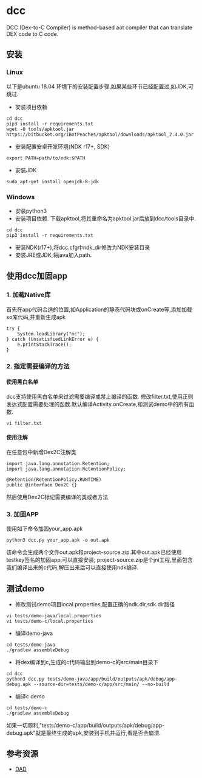 # dcc
DCC (Dex-to-C Compiler) is method-based aot compiler that can translate DEX code to C code.

## 安装
### Linux
以下是ubuntu 18.04 环境下的安装配置步骤,如果某些环节已经配置过,如JDK,可跳过.

+ 安装项目依赖
```
cd dcc
pip3 install -r requirements.txt
wget -O tools/apktool.jar https://bitbucket.org/iBotPeaches/apktool/downloads/apktool_2.4.0.jar
```
+ 安装配置安卓开发环境(NDK r17+, SDK)
```
export PATH=path/to/ndk:$PATH
```
+ 安装JDK
```
sudo apt-get install openjdk-8-jdk
```
### Windows
+ 安装python3
+ 安装项目依赖. 下载apktool,将其重命名为apktool.jar后放到dcc/tools目录中.
```
cd dcc
pip3 install -r requirements.txt
```
+ 安装NDK(r17+),将dcc.cfg中ndk_dir修改为NDK安装目录
+ 安装JRE或JDK,将java加入path.

## 使用dcc加固app
### 1. 加载Native库
首先在app代码合适的位置,如Application的静态代码块或onCreate等,添加加载so库代码,并重新生成apk
```
try {
    System.loadLibrary("nc");
} catch (UnsatisfiedLinkError e) {
    e.printStackTrace();
}
```
### 2. 指定需要编译的方法
#### 使用黑白名单
dcc支持使用黑白名单来过滤需要编译或禁止编译的函数.
修改filter.txt,使用正则表达式配置需要处理的函数.默认编译Activity.onCreate,和测试demo中的所有函数.
```
vi filter.txt
```
#### 使用注解
在任意包中新增Dex2C注解类
```
import java.lang.annotation.Retention;
import java.lang.annotation.RetentionPolicy;

@Retention(RetentionPolicy.RUNTIME)
public @interface Dex2C {}
```

然后使用Dex2C标记需要编译的类或者方法

### 3. 加固APP
使用如下命令加固your_app.apk
```
python3 dcc.py your_app.apk -o out.apk
```

该命令会生成两个文件out.apk和project-source.zip.其中out.apk已经使用testkey签名的加固app,可以直接安装;
project-source.zip是个jni工程,里面包含我们编译出来的c代码,解压出来后可以直接使用ndk编译.


## 测试demo
+ 修改测试demo项目local.properties,配置正确的ndk.dir,sdk.dir路径
```
vi tests/demo-java/local.properties
vi tests/demo-c/local.properties
```
+ 编译demo-java
```
cd tests/demo-java
./gradlew assembleDebug
```
+ 将dex编译到c,生成的c代码输出到demo-c的src/main目录下
```
cd dcc
python3 dcc.py tests/demo-java/app/build/outputs/apk/debug/app-debug.apk --source-dir=tests/demo-c/app/src/main/ --no-build
```
+ 编译c demo
```
cd tests/demo-c
./gradlew assembleDebug
```
如果一切顺利,"tests/demo-c/app/build/outputs/apk/debug/app-debug.apk"就是最终生成的apk,安装到手机并运行,看是否会崩溃.

## 参考资源
+ [DAD](https://github.com/androguard/androguard/tree/master/androguard/decompiler/dad)
